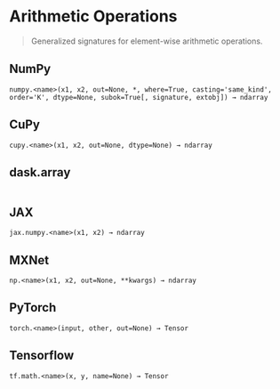 # Arithmetic Operations

> Generalized signatures for element-wise arithmetic operations.

## NumPy

```
numpy.<name>(x1, x2, out=None, *, where=True, casting='same_kind', order='K', dtype=None, subok=True[, signature, extobj]) → ndarray
```

## CuPy

```
cupy.<name>(x1, x2, out=None, dtype=None) → ndarray
```

## dask.array

```

```

## JAX

```
jax.numpy.<name>(x1, x2) → ndarray
```

## MXNet

```
np.<name>(x1, x2, out=None, **kwargs) → ndarray
```

## PyTorch

```
torch.<name>(input, other, out=None) → Tensor
```

## Tensorflow

```
tf.math.<name>(x, y, name=None) → Tensor
```
